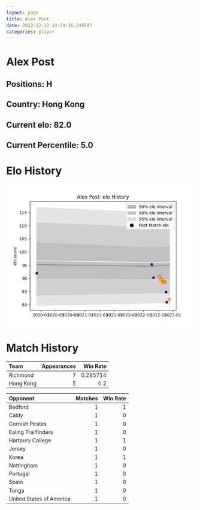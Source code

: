 ```yaml
---  
layout: page  
title: Alex Post  
date: 2022-12-12 14:54:36.248747  
categories: player  
---
```

# Alex Post

## Positions: H

## Country: Hong Kong

## Current elo: 82.0

## Current Percentile: 5.0

# Elo History


![elo history](history_AlexPost.png)
# Match History


| Team      |   Appearances |   Win Rate |
|:----------|--------------:|-----------:|
| Richmond  |             7 |   0.285714 |
| Hong Kong |             5 |   0.2      |

| Opponent                 |   Matches |   Win Rate |
|:-------------------------|----------:|-----------:|
| Bedford                  |         1 |          1 |
| Caldy                    |         1 |          0 |
| Cornish Pirates          |         1 |          0 |
| Ealing Trailfinders      |         1 |          0 |
| Hartpury College         |         1 |          1 |
| Jersey                   |         1 |          0 |
| Korea                    |         1 |          1 |
| Nottingham               |         1 |          0 |
| Portugal                 |         1 |          0 |
| Spain                    |         1 |          0 |
| Tonga                    |         1 |          0 |
| United States of America |         1 |          0 |